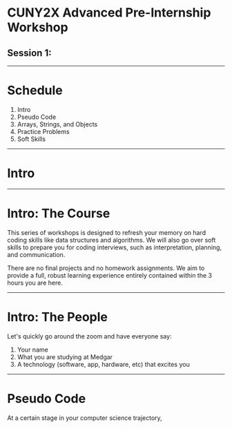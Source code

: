 # CUNY2X Advanced Pre-Internship Workshop
## Session 1: 

---

# Schedule

1. Intro
2. Pseudo Code
3. Arrays, Strings, and Objects
4. Practice Problems
5. Soft Skills

---

# Intro

---

# Intro: The Course

This series of workshops is designed to refresh your memory on hard coding skills like data structures and algorithms. We will also go over soft skills to prepare you for coding interviews, such as interpretation, planning, and communication.

There are no final projects and no homework assignments. We aim to provide a full, robust learning experience entirely contained within the 3 hours you are here.

---

# Intro: The People

Let's quickly go around the zoom and have everyone say:
1. Your name
2. What you are studying at Medgar
3. A technology (software, app, hardware, etc) that excites you

---

# Pseudo Code

At a certain stage in your computer science trajectory, 
